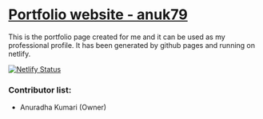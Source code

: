 # [Portfolio website - anuk79]((https://anuk79.netlify.app/))

This is the portfolio page created for me and it can be used as my professional profile. It has been generated by github pages and running on netlify.

[![Netlify Status](https://api.netlify.com/api/v1/badges/173fcd0f-8d0b-4a78-ad8d-614f2a439814/deploy-status)](https://app.netlify.com/sites/anuk79/deploys)

### Contributor list:
- Anuradha Kumari (Owner)
